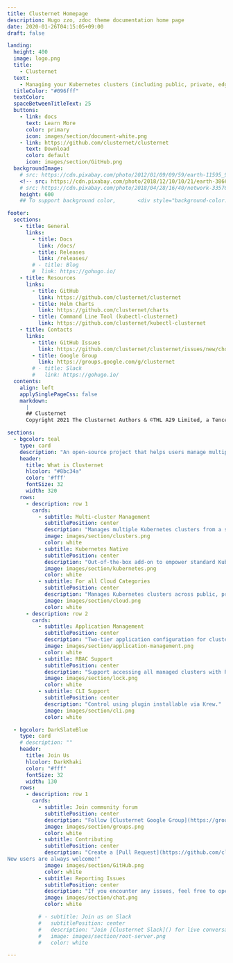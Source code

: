 ```yaml
---
title: Clusternet Homepage
description: Hugo zzo, zdoc theme documentation home page
date: 2020-01-26T04:15:05+09:00
draft: false

landing:
  height: 400
  image: logo.png
  title:
    - Clusternet
  text:
    - Managing your Kubernetes clusters (including public, private, edge, etc) as easily as visiting the Internet ⎈
  titleColor: "#096fff"
  textColor:
  spaceBetweenTitleText: 25
  buttons:
    - link: docs
      text: Learn More
      color: primary
      icon: images/section/document-white.png
    - link: https://github.com/clusternet/clusternet
      text: Download
      color: default
      icon: images/section/GitHub.png
  backgroundImage:
    # src: https://cdn.pixabay.com/photo/2012/01/09/09/59/earth-11595_960_720.jpg
    <!-- src: https://cdn.pixabay.com/photo/2018/12/10/10/21/earth-3866609_960_720.jpg -->
    # src: https://cdn.pixabay.com/photo/2018/04/28/16/40/network-3357642_960_720.jpg
    height: 600
    ## To support background color,       <div style="background-color: #FF0000; background-position: center; background-repeat: no-repeat; background-size: cover; position: absolute; top: -50px; left: 0; width: 100%; height: {{ .height }}px;"></div>

footer:
  sections:
    - title: General
      links:
        - title: Docs
          link: /docs/
        - title: Releases
          link: /releases/
        # - title: Blog
        #  link: https://gohugo.io/
    - title: Resources
      links:
        - title: GitHub
          link: https://github.com/clusternet/clusternet
        - title: Helm Charts
          link: https://github.com/clusternet/charts
        - title: Command Line Tool (kubectl-clusternet)
          link: https://github.com/clusternet/kubectl-clusternet
    - title: Contacts
      links:
        - title: GitHub Issues
          link: https://github.com/clusternet/clusternet/issues/new/choose
        - title: Google Group
          link: https://groups.google.com/g/clusternet
        # - title: Slack
        #   link: https://gohugo.io/
  contents:
    align: left
    applySinglePageCss: false
    markdown:
      |
      ## Clusternet
      Copyright 2021 The Clusternet Authors & ©THL A29 Limited, a Tencent company. All Rights Reserved. [LICENSE](https://github.com/clusternet/clusternet/blob/main/LICENSE)

sections:
  - bgcolor: teal
    type: card
    description: "An open-source project that helps users manage multiple Kubernetes clusters as easily as 'visiting the Internet' (thus the name 'Clusternet'). It is a general-purpose system for controlling Kubernetes clusters across different environments as if they were running locally."
    header:
      title: What is Clusternet
      hlcolor: "#8bc34a"
      color: '#fff'
      fontSize: 32
      width: 320
    rows:
      - description: row 1
        cards:
          - subtitle: Multi-cluster Management
            subtitlePosition: center
            description: "Manages multiple Kubernetes clusters from a single management cluster."
            image: images/section/clusters.png
            color: white
          - subtitle: Kubernetes Native
            subtitlePosition: center
            description: "Out-of-the-box add-on to empower standard Kubernetes clusters"
            image: images/section/kubernetes.png
            color: white
          - subtitle: For all Cloud Categories
            subtitlePosition: center
            description: "Manages Kubernetes clusters across public, private, hybrid, and edge clouds."
            image: images/section/cloud.png
            color: white
      - description: row 2
        cards:
          - subtitle: Application Management
            subtitlePosition: center
            description: "Two-tier application configuration for cluster-specific overrides."
            image: images/section/application-management.png
            color: white
          - subtitle: RBAC Support
            subtitlePosition: center
            description: "Support accessing all managed clusters with RBAC."
            image: images/section/lock.png
            color: white
          - subtitle: CLI Support
            subtitlePosition: center
            description: "Control using plugin installable via Krew."
            image: images/section/cli.png
            color: white

  - bgcolor: DarkSlateBlue
    type: card
    # description: ""
    header:
      title: Join Us
      hlcolor: DarkKhaki
      color: "#fff"
      fontSize: 32
      width: 130
    rows:
      - description: row 1
        cards:
          - subtitle: Join community forum
            subtitlePosition: center
            description: "Follow [Clusternet Google Group](https://groups.google.com/g/clusternet) for announcements and technical Discussions."
            image: images/section/groups.png
            color: white
          - subtitle: Contributing
            subtitlePosition: center
            description: "Create a [Pull Request](https://github.com/clusternet/clusternet/pulls) on GitHub to get started.
New users are always welcome!"
            image: images/section/GitHub.png
            color: white
          - subtitle: Reporting Issues
            subtitlePosition: center
            description: "If you encounter any issues, feel free to open an [issue](https://github.com/clusternet/clusternet/issues/new/choose)."
            image: images/section/chat.png
            color: white

          # - subtitle: Join us on Slack
          #   subtitlePosition: center
          #   description: "Join [Clusternet Slack]() for live conversation and quick questions."
          #   image: images/section/root-server.png
          #   color: white

---
```


